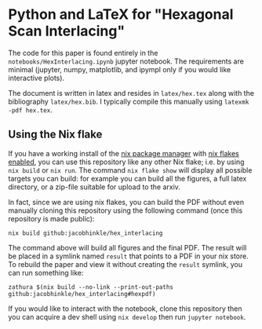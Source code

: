 # Python and LaTeX for "Hexagonal Scan Interlacing"

The code for this paper is found entirely in the
`notebooks/HexInterlacing.ipynb` jupyter notebook. The requirements are minimal
(jupyter, numpy, matplotlib, and ipympl only if you would like interactive
plots).

The document is written in latex and resides in `latex/hex.tex` along with the
bibliography `latex/hex.bib`. I typically compile this manually using `latexmk
-pdf hex.tex`.

## Using the Nix flake

If you have a working install of the [nix package manager]() with [nix flakes enabled](https://nixos.wiki/wiki/Flakes), you can use this repository like any other Nix flake; i.e. by using `nix build` or `nix run`.  The command `nix flake show` will display all possible targets you can build: for example you can build all the figures, a full latex directory, or a zip-file suitable for upload to the arxiv.

In fact, since we are using nix flakes, you can build the PDF without even
manually cloning this repository using the following command (once this
repository is made public):
```
nix build github:jacobhinkle/hex_interlacing
```
The command above will build all figures and the final PDF. The result will be
placed in a symlink named `result` that points to a PDF in your nix store. To
rebuild the paper and view it without creating the `result` symlink, you can
run something like:
```
zathura $(nix build --no-link --print-out-paths github:jacobhinkle/hex_interlacing#hexpdf)
```

If you would like to interact with the notebook, clone this repository then you
can acquire a dev shell using `nix develop` then run `jupyter notebook`.
